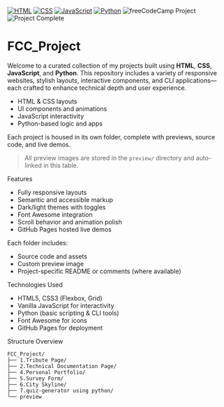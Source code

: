 [![HTML](https://img.shields.io/badge/HTML5-Expert-orange?logo=html5)](#)
[![CSS](https://img.shields.io/badge/CSS3-Responsive-blue?logo=css3)](#)
[![JavaScript](https://img.shields.io/badge/JavaScript-Interactive-yellow?logo=javascript)](#)
[![Python](https://img.shields.io/badge/Python-CLI%20Logic-green?logo=python)](#)
![freeCodeCamp Project](https://img.shields.io/badge/freeCodeCamp-Project-006400?logo=freeCodeCamp&logoColor=white)
![Project Complete](https://img.shields.io/badge/freeCodeCamp_Project-Completed-success?logo=freeCodeCamp&logoColor=white)


# FCC_Project

Welcome to a curated collection of my projects built using **HTML**, **CSS**, **JavaScript**, and **Python**. This repository includes a variety of responsive websites, stylish layouts, interactive components, and CLI applications—each crafted to enhance technical depth and user experience.

- HTML & CSS layouts
- UI components and animations
- JavaScript interactivity
- Python-based logic and apps

Each project is housed in its own folder, complete with previews, source code, and live demos.

> All preview images are stored in the `preview/` directory and auto-linked in this table.

Features
- Fully responsive layouts
- Semantic and accessible markup
- Dark/light themes with toggles
- Font Awesome integration
- Scroll behavior and animation polish
- GitHub Pages hosted live demos

Each folder includes:
- Source code and assets
- Custom preview image
- Project-specific README or comments (where available)

Technologies Used

- HTML5, CSS3 (Flexbox, Grid)
- Vanilla JavaScript for interactivity
- Python (basic scripting & CLI tools)
- Font Awesome for icons
- GitHub Pages for deployment

Structure Overview
```
FCC_Project/ 
├── 1.Tribute Page/ 
├── 2.Technical Documentation Page/ 
├── 4.Personal Portfolio/ 
├── 5.Survey Form/ 
├── 6.City Skyline/ 
├── 7.quiz-generator using python/ 
└── preview
```
